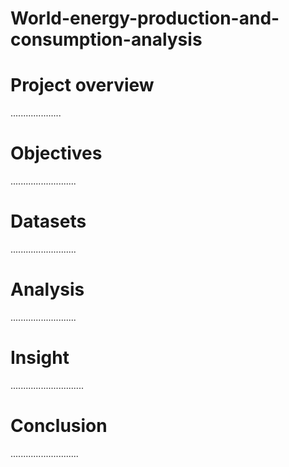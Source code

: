 # World-energy-production-and-consumption-analysis

# Project overview
....................

# Objectives
..........................

# Datasets
..........................

# Analysis
..........................

# Insight
.............................

# Conclusion
...........................

